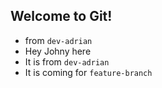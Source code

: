 ## Welcome to Git!

- from `dev-adrian`
- Hey Johny here
- It is from `dev-adrian`
- It is coming for `feature-branch`
